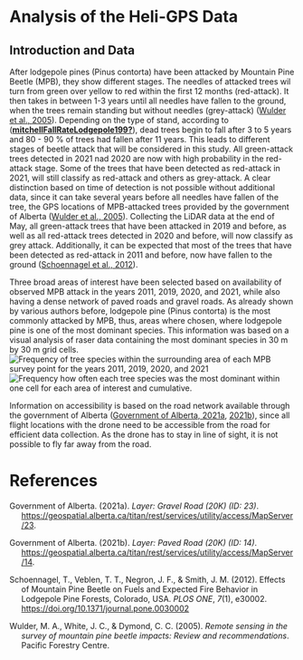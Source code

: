 # Analysis of the Heli-GPS Data

## Introduction and Data

After lodgepole pines (Pinus contorta) have been attacked by Mountain
Pine Beetle (MPB), they show different stages. The needles of attacked
trees wil turn from green over yellow to red within the first 12 months
(red-attack). It then takes in between 1-3 years until all needles have
fallen to the ground, when the trees remain standing but without needles
(grey-attack) ([Wulder et al.,
2005](#ref-wulderRemoteSensingSurvey2005)). Depending on the type of
stand, according to
([**mitchellFallRateLodgepole199?**](#ref-mitchellFallRateLodgepole199)),
dead trees begin to fall after 3 to 5 years and 80 - 90 % of trees had
fallen after 11 years. This leads to different stages of beetle attack
that will be considered in this study. All green-attack trees detected
in 2021 nad 2020 are now with high probability in the red-attack stage.
Some of the trees that have been detected as red-attack in 2021, will
still classify as red-attack and others as grey-attack. A clear
distinction based on time of detection is not possible without
additional data, since it can take several years before all needles have
fallen of the tree, the GPS locations of MPB-attacked trees provided by
the government of Alberta ([Wulder et al.,
2005](#ref-wulderRemoteSensingSurvey2005)). Collecting the LiDAR data at
the end of May, all green-attack trees that have been attacked in 2019
and before, as well as all red-attack trees detected in 2020 and before,
will now classify as grey attack. Additionally, it can be expected that
most of the trees that have been detected as red-attack in 2011 and
before, now have fallen to the ground ([Schoennagel et al.,
2012](#ref-schoennagelEffectsMountainPine2012)).

Three broad areas of interest have been selected based on availability
of observed MPB attack in the years 2011, 2019, 2020, and 2021, while
also having a dense network of paved roads and gravel roads. As already
shown by various authors before, lodgepole pine (Pinus contorta) is the
most commonly attacked by MPB, thus, areas where chosen, where lodgepole
pine is one of the most dominant species. This information was based on
a visual analysis of raser data containing the most dominant species in
30 m by 30 m grid cells. ![Frequency of tree species within the
surrounding area of each MPB survey point for the years 2011, 2019,
2020, and 2021](%22graphics/freq_species_11_19_20_21.png%22) ![Frequency
how often each tree species was the most dominant within one cell for
each area of interest and
cumulative.](%22graphics/freq_species_19_20_21_cum.png%22)

Information on accessibility is based on the road network available
through the government of Alberta ([Government of Alberta,
2021a](#ref-GravelRoad2021), [2021b](#ref-PavedRoad2021)), since all
flight locations with the drone need to be accessible from the road for
efficient data collection. As the drone has to stay in line of sight, it
is not possible to fly far away from the road.

# References

<div id="refs" class="references csl-bib-body hanging-indent"
line-spacing="2">

<div id="ref-GravelRoad2021" class="csl-entry">

Government of Alberta. (2021a). *Layer: Gravel Road (20K) (ID: 23)*.
https://geospatial.alberta.ca/titan/rest/services/utility/access/MapServer/23.

</div>

<div id="ref-PavedRoad2021" class="csl-entry">

Government of Alberta. (2021b). *Layer: Paved Road (20K) (ID: 14)*.
https://geospatial.alberta.ca/titan/rest/services/utility/access/MapServer/14.

</div>

<div id="ref-schoennagelEffectsMountainPine2012" class="csl-entry">

Schoennagel, T., Veblen, T. T., Negron, J. F., & Smith, J. M. (2012).
Effects of Mountain Pine Beetle on Fuels and Expected Fire Behavior in
Lodgepole Pine Forests, Colorado, USA. *PLOS ONE*, *7*(1), e30002.
<https://doi.org/10.1371/journal.pone.0030002>

</div>

<div id="ref-wulderRemoteSensingSurvey2005" class="csl-entry">

Wulder, M. A., White, J. C., & Dymond, C. C. (2005). *Remote sensing in
the survey of mountain pine beetle impacts: Review and recommendations*.
Pacific Forestry Centre.

</div>

</div>
